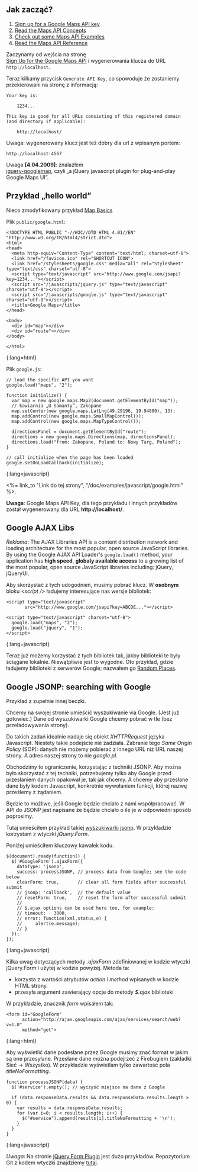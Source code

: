 
## Jak zacząć?

1. [Sign up for a Google Maps API key](http://code.google.com/intl/pl/apis/maps/signup.html)
2. [Read the Maps API Concepts](http://code.google.com/intl/pl/apis/maps/documentation/index.html)
3. [Check out some Maps API Examples](http://code.google.com/intl/pl/apis/maps/documentation/examples/)
4. [Read the Maps API Reference](http://code.google.com/intl/pl/apis/maps/documentation/reference.html)

Zaczynamy od wejścia na stronę  
[Sign Up for the Google Maps API](http://code.google.com/intl/pl/apis/maps/signup.html)
i wygenerowania klucza do URL `http://localhost`.

Teraz kilkamy przycisk `Generate API Key`, co spowoduje że 
zostaniemy przekierowani na stronę z informacją:

    Your key is:
      
        1234...
    
    This key is good for all URLs consisting of this registered domain
    (and directory if applicable):
     
        http://localhost/

Uwaga: wygenerowany klucz jest też dobry dla url z wpisanym portem:

    http://localhost:4567


Uwaga **[4.04.2009]**: znalazłem  
[jquery-googlemap](http://code.google.com/p/jquery-googlemap/), 
czyli „a jQuery javascript plugin for plug-and-play Google Maps UI”.



## Przykład „hello world”

Nieco zmodyfikowany przykład
[Map Basics](http://code.google.com/intl/pl/apis/maps/documentation/introduction.html)

Plik `public/google.html`:

    <!DOCTYPE HTML PUBLIC "-//W3C//DTD HTML 4.01//EN" "http://www.w3.org/TR/html4/strict.dtd">
    <html>
    <head>
      <meta http-equiv="Content-Type" content="text/html; charset=utf-8">
      <link href="/favicon.ico" rel="SHORTCUT ICON">
      <link href="/stylesheets/google.css" media="all" rel="Stylesheet" type="text/css" charset="utf-8">
      <script type="text/javascript" src="http://www.google.com/jsapi?key=1234..."></script>
      <script src="/javascripts/jquery.js" type="text/javascript" charset="utf-8"></script>
      <script src="/javascripts/google.js" type="text/javascript" charset="utf-8"></script>
      <title>Google Maps</title>
    </head>
      
    <body>
      <div id="map"></div>
      <div id="route"></div>
    </body>
      
    </html>
{:lang=html}


Plik `google.js`:

    // load the specific API you want
    google.load("maps", "2");
    
    function initialize() {
      var map = new google.maps.Map2(document.getElementById("map"));
      // kawiarnia „U Samanty”, Zakopane
      map.setCenter(new google.maps.LatLng(49.29196, 19.94800), 13);
      map.addControl(new google.maps.SmallMapControl());
      map.addControl(new google.maps.MapTypeControl());
    
      directionsPanel = document.getElementById("route");
      directions = new google.maps.Directions(map, directionsPanel);
      directions.load("from: Zakopane, Poland to: Nowy Targ, Poland");
    }
    
    // call initialize when the page has been loaded
    google.setOnLoadCallback(initialize);
{:lang=javascript}

<%= link_to "Link do tej strony", "/doc/examples/javascript/google.html" %>.

**Uwaga**: Google Maps API Key, dla tego przykładu i innych przykładów
został wygenerowany dla URL **http://localhost/**.


## Google AJAX Libs

*Reklama*: 
The AJAX Libraries API is a content distribution network and loading
architecture for the most popular, open source JavaScript
libraries. By using the Google AJAX API Loader's `google.load()`
method, your application has **high speed**, **globaly available
access** to a growing list of the most popular, open source JavaScript
libraries including: jQuery, jQueryUI.

Aby skorzystać z tych udogodnień, musimy pobrać klucz.
W **osobnym** bloku *&lt;script />* ładujemy interesujące
nas wersje bibliotek:

    <script type="text/javascript" 
           src="http://www.google.com/jsapi?key=ABCDE..."></script>
    
    <script type="text/javascript" charset="utf-8">
      google.load("maps", "2");
      google.load("jquery", "1");
    </script>
{:lang=javascript}

Teraz już możemy korzystać z tych bibliotek tak, jakby
biblioteki te były ściągane lokalnie.
Niewątpliwie jest to wygodne. Oto przykład, gdzie ładujemy
biblioteki z serwerów Google; nazwałem go
[Random Places](/doc/examples/javascript/google-ajaxlibs.html).


## Google JSONP: searching with Google

Przykład z zupełnie innej beczki.

Chcemy na swojej stronie umieścić wyszukiwanie via Google.
(Jest już gotowiec.)
Dane od wyszukiwarki Google chcemy pobrać w tle
(bez przeładowywania strony). 

Do takich zadań idealnie nadaje się obiekt *XHTTPRequest*
języka Javascript.
Niestety takie podejście nie zadziała. Zabranie tego
*Same Origin Policy* (SOP): danych nie możemy pobierać
z innego URL niż URL naszej strony.
A adres naszej strony to nie *google.pl*.

Obchodzimy to ograniczenie, korzystając z techniki
JSONP. Aby można było skorzystać z tej techniki,
potrzebujemy tylko aby Google przed przesłaniem
danych opakował je, tak jak chcemy.
A chcemy aby przesłane dane były kodem Javascript,
konkretnie wywołaniem funkcji, której nazwę
prześlemy z żądaniem. 

Będzie to możliwe, jeśli Google będzie chciało
z nami współpracować. W API do JSONP jest napisane
że będzie chciało o ile je w odpowiedni sposób
poprosimy.

Tutaj umieściłem przykład takiej
[wyszukiwarki jsonp](/doc/examples/javascript/google-jsonp2.html).
W przykładzie korzystam z wtyczki *jQuery.Form*.

Poniżej umieściłem kluczowy kawałek kodu.

    $(document).ready(function() {
      $('#GoogleForm').ajaxForm({
        dataType: 'jsonp',
        success: processJSONP, // process data from Google; see the code below
        clearForm: true,       // clear all form fields after successful submit
        // jsonp: 'callback',  // the default value
        // resetForm: true,    // reset the form after successful submit
        //
        // $.ajax options can be used here too, for example:
        // timeout:   3000,
        // error: function(xml,status,e) {
        //     alert(e.message);
        // }
      });
    });
{:lang=javascript}

Kilka uwag dotyczących metody *.ajaxForm* zdefiniowanej 
w kodzie wtyczki jQuery.Form i użytej w kodzie powyżej. 
Metoda ta:

* korzysta z wartości atrybutów
  *action* i *method* wpisanych w kodzie HTML strony.
* przesyła argument zawierający opcje do metody 
  *$.ajax* biblioteki 

W przykładzie, znacznik *form* wpisałem tak:

    <form id="GoogleForm" 
          action="http://ajax.googleapis.com/ajax/services/search/web?v=1.0" 
          method="get"> 
{:lang=html}

  

Aby wyświetlić dane podesłane przez Google musimy znać format w jakim
są one przesyłane. Przesłane dane można podejrzeć z Firebugiem (zakładki
Sieć -> Wszystko). W przykładzie wyświetlam tylko zawartość
pola *titleNoFormatting*.

    function processJSONP(data) {
      $('#service').empty(); // wyczyść miejsce na dane z Google
    
      if (data.responseData.results && data.responseData.results.length > 0) {
        var results = data.responseData.results;
        for (var i=0; i < results.length; i++) {
          $("#service").append(results[i].titleNoFormatting + '\n');
        }
      }
    }
{:lang=javascript}

*Uwaga:* Na stronie [jQuery Form Plugin](http://www.malsup.com/jquery/form/)
jest dużo przykładów.
Repozytorium Git z kodem wtyczki znajdziemy 
[tutaj](http://github.com/malsup/form/).

